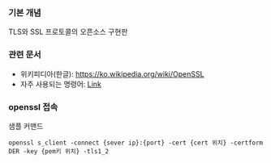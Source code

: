 ### 기본 개념
TLS와 SSL 프로토콜의 오픈소스 구현판

### 관련 문서
- 위키피디아(한글): https://ko.wikipedia.org/wiki/OpenSSL
- 자주 사용되는 명령어: [Link](https://www.lesstif.com/software-architect/openssl-command-tip-7635159.html#OpenSSL%EC%9E%90%EC%A3%BC%EC%93%B0%EB%8A%94%EB%AA%85%EB%A0%B9%EC%96%B4(command)%EB%B0%8F%EC%82%AC%EC%9A%A9%EB%B2%95,tip%EC%A0%95%EB%A6%AC-HTTPS%EC%97%B0%EA%B2%B0%EC%9D%98%EC%9D%B8%EC%A6%9D%EC%84%9C%EB%94%94%EB%B2%84%EA%B9%85)

### openssl 접속
샘플 커맨드
```
openssl s_client -connect {sever ip}:{port} -cert {cert 위치} -certform DER -key {pem키 위치} -tls1_2
```

